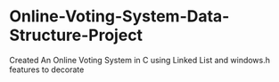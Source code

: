 # Online-Voting-System-Data-Structure-Project
Created  An Online Voting System in C using Linked List and windows.h features to decorate
